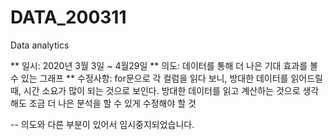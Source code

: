 # DATA_200311
Data analytics

** 일시: 2020년 3월 3일 ~ 4월29일
** 의도: 데이터를 통해 더 나은 기대 효과를 볼 수 있는 그래프
** 수정사항: for문으로 각 컬럼을 읽다 보니, 방대한 데이터를 읽어드릴 때, 시간 소요가 많이 되는 것으로 보인다. 방대한 데이터를 읽고 계산하는 것으로 생각해도 조금 더 나은 분석을 할 수 있게 수정해야 할 것

-- 의도와 다른 부분이 있어서 임시중지되었습니다.
